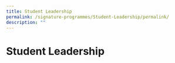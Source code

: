 ```yaml
---
title: Student Leadership
permalink: /signature-programmes/Student-Leadership/permalink/
description: ""
---
```

Student Leadership
==================

